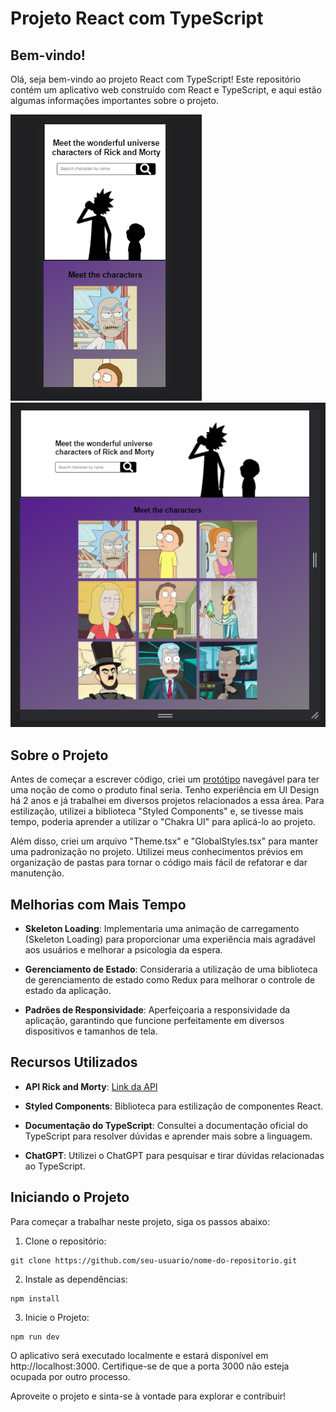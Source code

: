 # Projeto React com TypeScript

## Bem-vindo!

Olá, seja bem-vindo ao projeto React com TypeScript! Este repositório contém um aplicativo web construído com React e TypeScript, e aqui estão algumas informações importantes sobre o projeto.

![Imagem 1](./public/Imgs/Screenshot_34.png)
![Imagem 2](public/Imgs/Screenshot_35.png)

## Sobre o Projeto

Antes de começar a escrever código, criei um [protótipo](https://www.figma.com/file/Huro9TiYYw70Ksc3NZv29y/Adam-Robo?type=design&node-id=42%3A18&mode=design&t=mumX4L5YlNKlweM5-1) navegável para ter uma noção de como o produto final seria. Tenho experiência em UI Design há 2 anos e já trabalhei em diversos projetos relacionados a essa área. Para estilização, utilizei a biblioteca "Styled Components" e, se tivesse mais tempo, poderia aprender a utilizar o "Chakra UI" para aplicá-lo ao projeto.

Além disso, criei um arquivo "Theme.tsx" e "GlobalStyles.tsx" para manter uma padronização no projeto. Utilizei meus conhecimentos prévios em organização de pastas para tornar o código mais fácil de refatorar e dar manutenção.

## Melhorias com Mais Tempo

- **Skeleton Loading**: Implementaria uma animação de carregamento (Skeleton Loading) para proporcionar uma experiência mais agradável aos usuários e melhorar a psicologia da espera.

- **Gerenciamento de Estado**: Consideraria a utilização de uma biblioteca de gerenciamento de estado como Redux para melhorar o controle de estado da aplicação.

- **Padrões de Responsividade**: Aperfeiçoaria a responsividade da aplicação, garantindo que funcione perfeitamente em diversos dispositivos e tamanhos de tela.

## Recursos Utilizados

- **API Rick and Morty**: [Link da API](https://rickandmortyapi.com/)

- **Styled Components**: Biblioteca para estilização de componentes React.

- **Documentação do TypeScript**: Consultei a documentação oficial do TypeScript para resolver dúvidas e aprender mais sobre a linguagem.

- **ChatGPT**: Utilizei o ChatGPT para pesquisar e tirar dúvidas relacionadas ao TypeScript.

## Iniciando o Projeto

Para começar a trabalhar neste projeto, siga os passos abaixo:

1. Clone o repositório:

```
git clone https://github.com/seu-usuario/nome-do-repositorio.git
```

2. Instale as dependências:

```
npm install
```

3. Inicie o Projeto:

```
npm run dev
```

O aplicativo será executado localmente e estará disponível em http://localhost:3000. Certifique-se de que a porta 3000 não esteja ocupada por outro processo.

Aproveite o projeto e sinta-se à vontade para explorar e contribuir!
